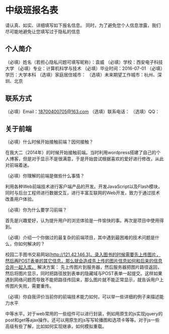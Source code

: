
# 中级班报名表

请认真、如实、详细填写如下报名信息。
同时，为了避免您个人信息泄露，我们尽可能地避免让您填写过于隐私的信息

## 个人简介

（必填）姓名（若担心隐私问题可填写昵称）：袁威
（必填）学校：西安电子科技大学
（必填）专业：计算机科学与技术
（必填）毕业时间：2016-07-01
（必填）学历：大学本科
（选填）家庭居住城市：
（选填）未来期望工作城市：杭州、深圳、北京

## 联系方式

（必填）Email：18700400705@163.com
（选填）联系电话：
（选填）QQ：

## 关于前端

（必填）什么时候开始接触前端？因何接触？

在我大二（2014年）的时候开始接触前端。当时利用wordpress搭建了自己的个人博客，但是对于显示不是很满意，于是开始尝试根据喜欢的爱好进行修改，从此对前端着迷。

（必填）你理解的前端是做些什么事情？

利用各种Web前端技术进行客户端产品的开发。开发JavaScript以及Flash模块，同时与后台工程师进行数据交互，进行丰富互联网的Web开发，致力于通过技术改善用户体验。

（必填）你为什么要学习前端？

首先是兴趣爱好，认为提升用户的浏览体验是一件愉快的事。再次是项目中使用得到。

（必填）介绍一个你做过的最复杂的前端项目，其中遇到最困难的技术问题是什么，你如何解决的？

校园二手图书交易网站[http://121.42.146.3]。录入图书的时候需要先上传图片，然后再POST表单的其它信息，那么就会造成先上传的图片信息如何和后来的信息合并一起入库。
解决方案：
先上传图片到服务器，然后服务器把图片路径返回，然后将图片显示，同时把路径放到表单的隐藏域与POST表单一起提交。这样如果遇到网络问题而导致不能把路径传回来，那么图片就不能正常显示，就告诉用户上传图片失败，需要重传。

（必填）你自我评价当前你的前端技术能力如何，可以举一些详细的例子来描述能力水平

中等水平。对于web常用的一些组件可以进行封装，例如用原生的js实现jquery的post和get等ajax操作。还可以用原生的js写写轮播图和选项卡等等。对于js一些高级有些了解，比如如何实现继承，如何模拟重载。

